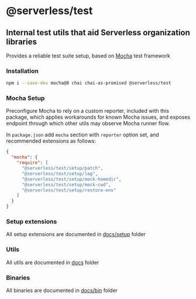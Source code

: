 # @serverless/test

## Internal test utils that aid Serverless organization libraries

Provides a reliable test suite setup, based on [Mocha](https://mochajs.org/) test framework

### Installation

```bash
npm i --save-dev mocha@8 chai chai-as-promised @serverless/test
```

### Mocha Setup

Preconfigure Mocha to rely on a custom reporter, included with this package, which applies workarounds for known Mocha issues, and exposes endpoint through which other utils may observe Mocha runner flow.

In `package.json` add `mocha` section with `reporter` option set, and recommended extensions as follows:

```json
{
  "mocha": {
    "require": [
      "@serverless/test/setup/patch",
      "@serverless/test/setup/log",
      "@serverless/test/setup/mock-homedir",
      "@serverless/test/setup/mock-cwd",
      "@serverless/test/setup/restore-env"
    ]
  }
}
```

### Setup extensions

All setup extensions are documented in [docs/setup](docs/setup) folder

### Utils

All utils are documented in [docs](docs) folder

### Binaries

All binaries are documented in [docs/bin](docs/bin) folder
